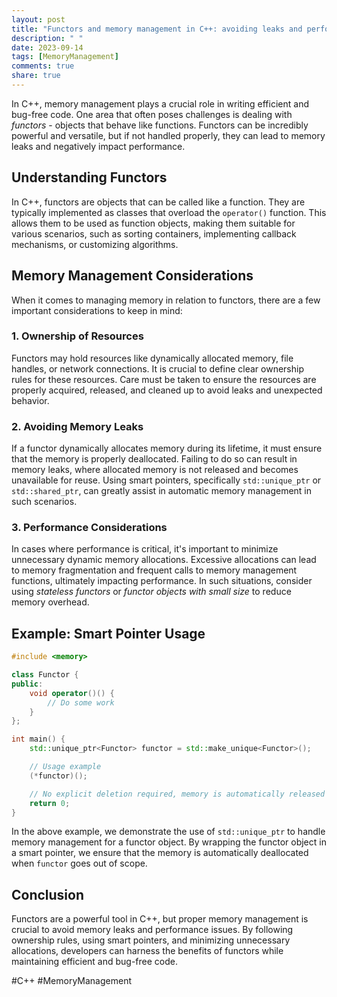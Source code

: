 ```yaml
---
layout: post
title: "Functors and memory management in C++: avoiding leaks and performance issues"
description: " "
date: 2023-09-14
tags: [MemoryManagement]
comments: true
share: true
---
```


In C++, memory management plays a crucial role in writing efficient and bug-free code. One area that often poses challenges is dealing with *functors* - objects that behave like functions. Functors can be incredibly powerful and versatile, but if not handled properly, they can lead to memory leaks and negatively impact performance.

## Understanding Functors

In C++, functors are objects that can be called like a function. They are typically implemented as classes that overload the `operator()` function. This allows them to be used as function objects, making them suitable for various scenarios, such as sorting containers, implementing callback mechanisms, or customizing algorithms.

## Memory Management Considerations

When it comes to managing memory in relation to functors, there are a few important considerations to keep in mind:

### 1. Ownership of Resources

Functors may hold resources like dynamically allocated memory, file handles, or network connections. It is crucial to define clear ownership rules for these resources. Care must be taken to ensure the resources are properly acquired, released, and cleaned up to avoid leaks and unexpected behavior.

### 2. Avoiding Memory Leaks

If a functor dynamically allocates memory during its lifetime, it must ensure that the memory is properly deallocated. Failing to do so can result in memory leaks, where allocated memory is not released and becomes unavailable for reuse. Using smart pointers, specifically `std::unique_ptr` or `std::shared_ptr`, can greatly assist in automatic memory management in such scenarios.

### 3. Performance Considerations

In cases where performance is critical, it's important to minimize unnecessary dynamic memory allocations. Excessive allocations can lead to memory fragmentation and frequent calls to memory management functions, ultimately impacting performance. In such situations, consider using *stateless functors* or *functor objects with small size* to reduce memory overhead.

## Example: Smart Pointer Usage

```cpp
#include <memory>

class Functor {
public:
    void operator()() {
        // Do some work
    }
};

int main() {
    std::unique_ptr<Functor> functor = std::make_unique<Functor>();

    // Usage example
    (*functor)();

    // No explicit deletion required, memory is automatically released
    return 0;
}
```

In the above example, we demonstrate the use of `std::unique_ptr` to handle memory management for a functor object. By wrapping the functor object in a smart pointer, we ensure that the memory is automatically deallocated when `functor` goes out of scope.

## Conclusion

Functors are a powerful tool in C++, but proper memory management is crucial to avoid memory leaks and performance issues. By following ownership rules, using smart pointers, and minimizing unnecessary allocations, developers can harness the benefits of functors while maintaining efficient and bug-free code.

#C++ #MemoryManagement